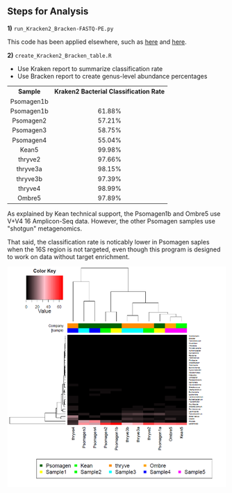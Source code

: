 ## Steps for Analysis

**1)** `run_Kracken2_Bracken-FASTQ-PE.py`

This code has been applied elsewhere, such as [here](https://github.com/cwarden45/Bastu_Cat_Genome/tree/master/basepaws_Dental_Health_Test) and [here](https://github.com/cwarden45/PRJNA513845-eDNA_reanalysis/tree/master/metagenomics).

**2)** `create_Kracken2_Bracken_table.R`

 - Use Kraken report to summarize classification rate
 - Use Bracken report to create genus-level abundance percentages
 
 <table>
  <tbody>
    <tr>
      <th align="center">Sample</th>
      <th align="center">Kraken2 Bacterial Classification Rate</th>
    </tr>
    <tr>
      <td align="center">Psomagen1b</td>
      <td align="center"></td>
     </tr>
     <tr>
      <td align="center">Psomagen1b</td>
      <td align="center">61.88%</td>
     </tr>
     <tr>
      <td align="center">Psomagen2</td>
      <td align="center">57.21%</td>
     </tr>
	<tr>
      <td align="center">Psomagen3</td>
      <td align="center">58.75%</td>
     </tr>
	<tr>
      <td align="center">Psomagen4</td>
      <td align="center">55.04%</td>
     </tr>
	<tr>
      <td align="center">Kean5</td>
      <td align="center">99.98%</td>
     </tr>
    <tr>
      <td align="center">thryve2</td>
      <td align="center">97.66%</td>
     </tr>
    <tr>
      <td align="center">thryve3a</td>
      <td align="center">98.15%</td>
     </tr>
    <tr>
      <td align="center">thryve3b</td>
      <td align="center">97.39%</td>
     </tr>
    <tr>
      <td align="center">thryve4</td>
      <td align="center">98.99%</td>
     </tr>
    <tr>
      <td align="center">Ombre5</td>
      <td align="center">97.89%</td>
     </tr>
</tbody>
</table>

As explained by Kean technical support, the Psomagen1b and Ombre5 use V+V4 16 Amplicon-Seq data.  However, the other Psomagen samples use "shotgun" metagenomics.

That said, the classification rate is noticably lower in Psomagen saples when the 16S region is not targeted, even though this program is designed to work on data without target enrichment.

![Bracken-Adjusted Percent Quantified Clustering](n11_Braken2_genera-heatmap_quantified.PNG "Bracken-Adjusted Percent Quantified Clustering")
